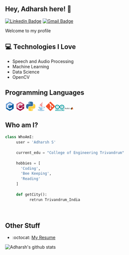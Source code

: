 <h2> Hey, Adharsh here! 👋</h2>

[![Linkedin Badge](https://img.shields.io/badge/-Adharsh-blue?style=flat-square&logo=Linkedin&logoColor=white&link=https://www.linkedin.com/in/adharsh-sabu-7b3309174/)](https://www.linkedin.com/in/adharsh-sabu-7b3309174/) [![Gmail Badge](https://img.shields.io/badge/-s_adharsh@cet.ac.in-c14438?style=flat-square&logo=Gmail&logoColor=white&link=mailto:s_adharsh@cet.ac.in)](mailto:s_adharsh@cet.ac.in)

Welcome to my profile
## :computer: Technologies I Love
* Speech and Audio Processing
* Machine Learning
* Data Science
* OpenCV

## Programming Languages
<img src = 'https://github.com/raven-97/raven-97/blob/master/images/c-original.svg' width='30'/> <img src = 'https://github.com/raven-97/raven-97/blob/master/images/cpp.svg' width='30'/> <img src = 'https://github.com/raven-97/raven-97/blob/master/images/python2.png' height='30'/> <img src = 'https://github.com/raven-97/raven-97/blob/master/images/java.svg' width='30'/><img src = 'https://github.com/raven-97/raven-97/blob/master/images/git.svg' width='30'/><img src = 'https://github.com/raven-97/raven-97/blob/master/images/arduino.png' width='30'/><img src = 'https://github.com/raven-97/raven-97/blob/master/images/matlab.jpg' width='30'/>
 
 ## Who am I?
 ```python
 class WhoAmI:
      user = 'Adharsh S'
      
      current_edu = "College of Engineering Trivandrum"
      
      hobbies = [
        'Coding',
        'Bee Keeping',
        'Reading'
      ]
	
      def getCity():
            retrun Trivandrum_India

	
 ``` 
 
 ## Other Stuff
  - :octocat: [My Resume](https://drive.google.com/file/d/1Q0WDAVb6cuANtRCAyMHk3M5LLbkorzjL/view?usp=sharing)

![Adharsh's github stats](https://github-readme-stats.vercel.app/api?username=raven-97&show_icons=true&hide=[%22issues%22])
 
 
